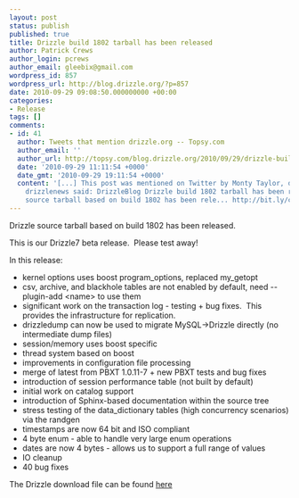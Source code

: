 ```yaml
---
layout: post
status: publish
published: true
title: Drizzle build 1802 tarball has been released
author: Patrick Crews
author_login: pcrews
author_email: gleebix@gmail.com
wordpress_id: 857
wordpress_url: http://blog.drizzle.org/?p=857
date: 2010-09-29 09:08:50.000000000 +00:00
categories:
- Release
tags: []
comments:
- id: 41
  author: Tweets that mention drizzle.org -- Topsy.com
  author_email: ''
  author_url: http://topsy.com/blog.drizzle.org/2010/09/29/drizzle-build-1802-tarball-has-been-released/?utm_source=pingback&amp;utm_campaign=L2
  date: '2010-09-29 11:11:54 +0000'
  date_gmt: '2010-09-29 19:11:54 +0000'
  content: '[...] This post was mentioned on Twitter by Monty Taylor, drizzlenews.
    drizzlenews said: DrizzleBlog Drizzle build 1802 tarball has been released: Drizzle
    source tarball based on build 1802 has been rele... http://bit.ly/cRFBzO [...] '
---
```

Drizzle source tarball based on build 1802 has been released.

This is our Drizzle7 beta release.  Please test away!

In this release:
<ul>
	<li>kernel options uses boost program_options, replaced my_getopt</li>
	<li>csv, archive, and blackhole tables are not enabled by default, need --plugin-add &lt;name&gt; to use them</li>
	<li>significant work on the transaction log - testing + bug fixes.  This provides the infrastructure for replication.</li>
	<li>drizzledump can now be used to migrate MySQL-&gt;Drizzle directly (no intermediate dump files)</li>
	<li>session/memory uses boost specific</li>
	<li>thread system based on boost</li>
	<li>improvements in configuration file processing</li>
	<li>merge of latest from PBXT 1.0.11-7 + new PBXT tests and bug fixes</li>
	<li>introduction of session performance table (not built by default)</li>
	<li>initial work on catalog support</li>
	<li>introduction of Sphinx-based documentation within the source tree</li>
	<li>stress testing of the data_dictionary tables (high concurrency scenarios) via the randgen</li>
	<li>timestamps are now 64 bit and ISO compliant</li>
	<li>4 byte enum - able to handle very large enum operations</li>
	<li>dates are now 4 bytes - allows us to support a full range of values</li>
	<li>IO cleanup</li>
	<li>40 bug fixes</li>
</ul>
The Drizzle download file can be found <a href="https://launchpad.net/drizzle/elliott/2010-09-27">here</a>
